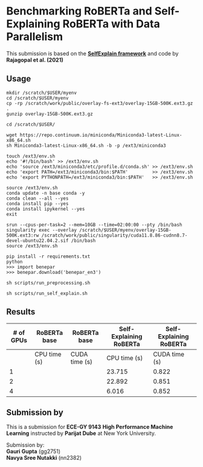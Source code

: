 # Benchmarking RoBERTa and Self-Explaining RoBERTa with Data Parallelism 

This submission is based on the **[SelfExplain framework](https://arxiv.org/abs/2103.12279)** and code by **Rajagopal et al. (2021)** 
<br>

## Usage

```shell
mkdir /scratch/$USER/myenv
cd /scratch/$USER/myenv
cp -rp /scratch/work/public/overlay-fs-ext3/overlay-15GB-500K.ext3.gz .
gunzip overlay-15GB-500K.ext3.gz
```
```shell
cd /scratch/$USER/
```
```shell
wget https://repo.continuum.io/miniconda/Miniconda3-latest-Linux-x86_64.sh
sh Miniconda3-latest-Linux-x86_64.sh -b -p /ext3/miniconda3
```

```shell
touch /ext3/env.sh
echo '#!/bin/bash' >> /ext3/env.sh
echo 'source /ext3/miniconda3/etc/profile.d/conda.sh' >> /ext3/env.sh
echo 'export PATH=/ext3/miniconda3/bin:$PATH'         >> /ext3/env.sh
echo 'export PYTHONPATH=/ext3/miniconda3/bin:$PATH'   >> /ext3/env.sh
```

```shell
source /ext3/env.sh
conda update -n base conda -y
conda clean --all --yes
conda install pip --yes
conda install ipykernel --yes
exit
```

```shell
srun --cpus-per-task=2 --mem=10GB --time=02:00:00 --pty /bin/bash
singularity exec --overlay /scratch/$USER/myenv/overlay-15GB-500K.ext3:rw /scratch/work/public/singularity/cuda11.8.86-cudnn8.7-devel-ubuntu22.04.2.sif /bin/bash
source /ext3/env.sh
```

```shell
pip install -r requirements.txt
python
>>> import benepar
>>> benepar.download('benepar_en3')
```


```shell
sh scripts/run_preprocessing.sh
```

```shell
sh scripts/run_self_explain.sh
```

## Results

| # of GPUs | RoBERTa base | RoBERTa base | Self-Explaining RoBERTa | Self-Explaining RoBERTa |
|-----------|--------------|--------|-------------------------|--------|
|           | CPU time (s) | CUDA time (s) | CPU time (s)           | CUDA time (s) |
| 1         |              |        | 23.715                  | 0.822  |
| 2         |              |        | 22.892                  | 0.851  |
| 4         |              |        | 6.016                   | 0.852  |


## Submission by

This is a submission for **ECE-GY 9143** **High Performance Machine Learning** instructed by **Parijat Dube** at New York University. 

Submission by: <br>**Gauri Gupta** (gg2751) <br>**Navya Sree Nutakki** (nn2382)
